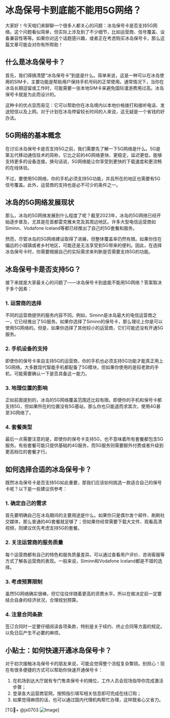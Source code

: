 # 冰岛保号卡到底能不能用5G网络？

大家好！今天咱们来聊聊一个很多人都关心的问题：冰岛保号卡是否支持5G网络。这个问题看似简单，但实际上涉及到了不少细节，比如运营商、信号覆盖、设备兼容性等等。如果你对这个话题感兴趣，或者正在考虑购买冰岛保号卡，那么这篇文章可能会对你有所帮助！

## 什么是冰岛保号卡？

首先，我们得搞清楚“冰岛保号卡”到底是什么。简单来说，这是一种可以在冰岛使用的SIM卡，主要功能是帮助用户保持手机号码的正常使用。通常情况下，当你在冰岛长期逗留或工作时，可能需要一张本地SIM卡来避免国际漫游费用过高。冰岛保号卡就是为此而设计的。

这种卡的优点显而易见：它可以帮助你在冰岛境内以本地价格拨打和接听电话、发送短信以及上网。对于计划在冰岛停留较长时间的人来说，这无疑是一个省钱的好办法。

## 5G网络的基本概念

在讨论冰岛保号卡是否支持5G之前，我们需要先了解一下5G网络是什么。5G是第五代移动通信技术的简称，它比之前的4G网络更快、更稳定，延迟更低，能够支持更多的设备连接。换句话说，5G网络能让你享受到更快的下载速度和更流畅的在线体验。

不过，要使用5G网络，你的手机必须支持5G功能，并且所在的地区也需要有5G信号覆盖。此外，运营商的支持也是必不可少的条件之一。

## 冰岛的5G网络发展现状

那么，冰岛的5G网络发展到什么程度了呢？截至2023年，冰岛的5G网络已经开始逐步普及，尤其是在首都雷克雅未克及其周边地区。许多大型电信运营商如Siminn、Vodafone Iceland等都已经推出了自己的5G套餐和服务。

然而，尽管冰岛的5G网络建设取得了进展，但整体覆盖率仍然有限。如果你住在偏远的小城镇或者乡村地区，可能还是无法享受到5G带来的便利。因此，在选择冰岛保号卡时，你需要根据自己的实际需求来判断是否需要支持5G的功能。

## 冰岛保号卡是否支持5G？

接下来就是大家最关心的问题了——冰岛保号卡到底能不能用5G网络？答案取决于多个因素：

### 1. 运营商的选择
不同的运营商提供的服务内容不同。例如，Siminn是冰岛最大的电信运营商之一，它已经推出了5G服务。如果你选择了Siminn的保号卡，那么理论上你是可以使用5G网络的。但是，如果你选择了其他较小的运营商，它们可能还没有开通5G服务。

### 2. 手机设备的支持
即使你的保号卡来自支持5G的运营商，你的手机也必须支持5G功能才能真正用上5G网络。大多数现代智能手机都配备了5G模块，但如果你使用的是较老款的手机，可能需要确认一下是否具备这一能力。

### 3. 地理位置的影响
正如前面提到的，冰岛的5G网络覆盖范围还比较有限。即便你的手机和保号卡都支持5G，但如果所在的位置没有5G基站，那么你也只能退而求其次，使用4G甚至3G网络了。

### 4. 套餐类型
最后一点需要注意的是，即使你的保号卡支持5G，也不意味着所有套餐都包含5G服务。有些套餐可能只提供基础的4G服务，而5G服务则需要额外付费或者升级到更高档位的套餐才行。

## 如何选择合适的冰岛保号卡？

既然冰岛保号卡是否支持5G如此重要，那我们应该如何挑选一款适合自己的保号卡呢？以下是一些建议供参考：

### 1. 确定自己的需求
首先要明确自己在冰岛期间的主要用途是什么。如果你只是偶尔发个邮件、刷刷社交媒体，那么普通的4G套餐就足够了；但如果你经常需要下载大文件、观看高清视频，则建议优先考虑支持5G的套餐。

### 2. 关注运营商的服务质量
每个运营商都有自己的特色和服务质量差异。可以通过查看用户评价、咨询客服等方式了解各运营商的表现。一般来说，Siminn和Vodafone Iceland都是不错的选择。

### 3. 考虑预算限制
虽然5G网络确实很棒，但它往往伴随着更高的资费水平。所以在做决定前一定要结合自身的经济状况，合理规划预算。

### 4. 注意合同条款
签订合同时一定要仔细阅读各项条款，特别是关于续约、终止合同等方面的规定。以免日后产生不必要的麻烦。

## 小贴士：如何快速开通冰岛保号卡？

对于初次接触冰岛保号卡的朋友来说，可能会觉得整个流程复杂繁琐。别担心！现在有很多便捷的方式可以帮助你快速开通保号卡：

1. 在机场到达大厅就有专门售卖保号卡的摊位，工作人员会现场指导你完成激活步骤；
2. 登录各大运营商官网，按照指引填写相关信息即可完成在线订购；
3. 如果觉得麻烦的话，也可以通过国内代理机构帮忙办理，这样既省心又省力。

[TG💪+ @jx0703 ![Image](https://github.com/user-attachments/assets/dbca1d08-cadb-493c-b0ec-ad6f7a83f270)]